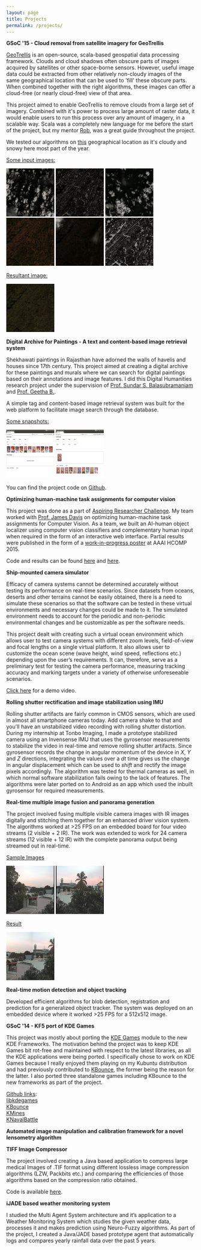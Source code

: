```yaml
---
layout: page
title: Projects
permalink: /projects/
---
```


**GSoC '15 - Cloud removal from satellite imagery for GeoTrellis**

[GeoTrellis](http://geotrellis.io/) is an open-source, scala-based geospatial data processing framework.
Clouds and cloud shadows often obscure parts of images acquired by satellites or other space-borne sensors. However, useful image data could be extracted from other relatively non-cloudy images of the same geographical location that can be used to 'fill' these obscure parts. When combined together with the right algorithms, these images can offer a cloud-free (or nearly cloud-free) view of that area.

This project aimed to enable GeoTrellis to remove clouds from a large set of imagery. Combined with it's power to process large amount of raster data, it would enable users to run this process over any amount of imagery, in a scalable way. Scala was a completely new language for me before the start of the project, but my mentor [Rob](http://www.azavea.com/about-us/staff-profiles/rob-emanuele/), was a great guide throughout the project.

We tested our algorithms on [this](https://www.google.com/maps/place/Ompah,+ON,+Canada/@45.0291377,-76.7892811,13630m/data=!3m1!1e3!4m5!3m4!1s0x4cd24d3c2a575b1b:0x13e80edfa856300!8m2!3d45.0081417!4d-76.8357792) geographical location as it's cloudy and snowy here most part of the year.

<u>Some input images:</u>

[![image1](/public/images/image0_thumb.png)](/public/images/image0.png)
[![image2](/public/images/image1_thumb.png)](/public/images/image1.png)
[![image3](/public/images/image2_thumb.png)](/public/images/image2.png)
[![image4](/public/images/image3_thumb.png)](/public/images/image3.png)
[![image5](/public/images/image4_thumb.png)](/public/images/image4.png)
[![image6](/public/images/image5_thumb.png)](/public/images/image5.png)

<u>Resultant image:</u>

[![image6](/public/images/cloudlessimage_thumb.png)](/public/images/cloudlessimage.png)


**Digital Archive for Paintings - A text and content-based image retrieval system**

Shekhawati paintings in Rajasthan have adorned the walls of havelis and houses since 17th century. This project aimed at creating a digital archive for these paintings and murals where we can search for digital paintings based on their annotations and image features. I did this Digital Humanities research project under the supervision of [Prof. Sundar S. Balasubramaniam](http://www.bits-pilani.ac.in/pilani/sundarb/profile) and [Prof. Geetha B.](http://universe.bits-pilani.ac.in/goa/geethab/Profile).

A simple tag and content-based image retrieval system was built for the web platform to facilitate image search through the database.

<u>Some snapshots:</u>

[![image1](/public/images/t_search_thumb.png)](/public/images/t_search.png)
[![image2](/public/images/i_search_thumb.png)](/public/images/i_search.jpg)


You can find the project code on [Github](https://github.com/alasin/Digital-Archive-CBIR).


**Optimizing human-machine task assignments for computer vision**

This project was done as a part of [Aspiring Researcher Challenge](https://aspiringresearchers.soe.ucsc.edu/). My team worked with [Prof. James Davis](https://users.soe.ucsc.edu/~davis/index.html) on optimizing human-machine task assignments for Computer Vision. As a team, we built an AI-human object localizer using computer vision classifiers and complementary human input when required in the form of an interactive web interface. Partial results were published in the form of a [work-in-progress poster](http://arxiv.org/abs/1509.07543) at AAAI HCOMP 2015.

Code and results can be found [here](https://github.com/alasin/DenseMatrix-AR) and [here](https://github.com/gcr/arc-evaluator).


**Ship-mounted camera simulator**

Efficacy of camera systems cannot be determined accurately without testing its performance on real-time scenarios. Since datasets from oceans, deserts and other terrains cannot be easily obtained, there is a need to simulate these scenarios so that the software can be tested in these virtual environments and necessary changes could be made to it.
The simulated environment needs to account for the periodic and non-periodic environmental changes and be customizable as per the software needs.

This project dealt with creating such a virtual ocean environment which allows user to test camera systems with different zoom levels, field-of-view and focal lengths on a single virtual platform. It also allows user to customize the ocean scene (wave height, wind speed, reflections etc.) depending upon the user’s requirements.
It can, therefore, serve as a preliminary test for testing the camera performance, measuring tracking accuracy and marking targets under a variety of otherwise unforeseeable scenarios.

<a href="https://www.dropbox.com/s/3nmmpzhayfcsweg/Terrain_simulator.mp4?dl=0" target="_blank">Click here</a> for a demo video.


**Rolling shutter rectification and image stabilization using IMU**

Rolling shutter artifacts are fairly common in CMOS sensors, which are used in almost all smartphone cameras today. Add camera shake to that and you'll have an unstabilized video recording with rolling shutter distortion. During my internship at Tonbo Imaging, I made a prototype stabilized camera using an Invensense IMU that uses the gyrosensor measurements to stabilize the video in real-time and remove rolling shutter artifacts. Since gyrosensor records the change in angular momentum of the device in *X*, *Y* and *Z* directions, integrating the values over a *dt* time gives us the change in angular displacement which can be used to *shift* and rectify the image pixels accordingly. The algorithm was tested for thermal cameras as well, in which normal software stabilization fails owing to the lack of features. The algorithms were later ported on to Android as an app which used the inbuilt gyrosensor for required measurements.


**Real-time multiple image fusion and panorama generation**

The project involved fusing multiple visible camera images with IR images digitally and stitching them together for an enhanced driver vision system. The algorithms worked at >25 FPS on an embedded board for four video streams (2 visible + 2 IR). The work was extended to work for 24 camera streams (12 visible + 12 IR) with the complete panorama output being streamed out in real-time.

<u>Sample Images</u>

[![image1](/public/images/left-thumb.png)](/public/images/left.png)
[![image2](/public/images/right-thumb.png)](/public/images/right.png)

<u>Result</u>

[![image3](/public/images/pano-thumb.png)](/public/images/pano.png)


**Real-time motion detection and object tracking**

Developed efficient algorithms for blob detection, registration and prediction for a generalized object tracker. The system was deployed on an embedded device where it worked >25 FPS for a 512x512 image.


**GSoC '14 - KF5 port of KDE Games**

This project was mostly about porting the [KDE Games](https://games.kde.org/) module to the new KDE Frameworks. The motivation behind the project was to keep KDE Games bit rot-free and maintained with respect to the latest libraries, as all the KDE applications were being ported. I specifically chose to work on KDE Games because I really enjoyed them playing on my Kubuntu distribution and had previously contributed to [KBounce](https://en.wikipedia.org/wiki/KBounce), the former being the reason for the latter. I also ported three standalone games including KBounce to the new frameworks as part of the project.

<u>Github links</u>:<br>
[libkdegames](https://github.com/KDE/libkdegames)<br>
[KBounce](https://github.com/KDE/kbounce)<br>
[KMines](https://github.com/KDE/kmines)<br>
[KNavalBattle](https://github.com/KDE/knavalbattle)<br>


**Automated image manipulation and calibration framework for a novel lensometry algorithm**

**TIFF Image Compressor**

The project involved creating a Java based application to compress large medical Images of .TIF format using different lossless image compression algorithms (LZW, Packbits etc.) and comparing the efficiencies of those algorithms based on the compression ratio obtained.

Code is available [here](https://github.com/alasin/TIFFCompressor).


**iJADE based weather monitoring system**

I studied the Multi Agent System architecture and it’s application to a Weather Monitoring System which studies
the given weather data, processes it and makes prediction using Neuro-Fuzzy algorithms. As part of the project, I created a Java/JADE based prototype agent that automatically logs and compares yearly rainfall data over the past 5 years.
